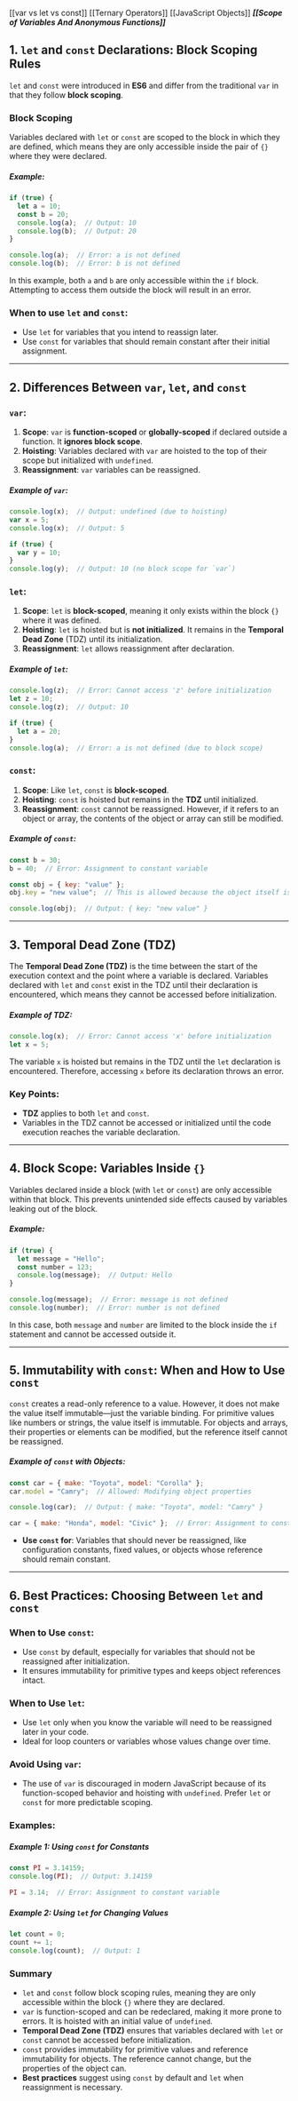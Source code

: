 [[var vs let vs const]]
[[Ternary Operators]]
[[JavaScript Objects]]
***[[Scope of Variables And Anonymous Functions]]***

## 1. `let` and `const` Declarations: Block Scoping Rules

`let` and `const` were introduced in **ES6** and differ from the traditional `var` in that they follow **block scoping**.

### Block Scoping
Variables declared with `let` or `const` are scoped to the block in which they are defined, which means they are only accessible inside the pair of `{}` where they were declared.

##### Example:
```js
if (true) {
  let a = 10;
  const b = 20;
  console.log(a);  // Output: 10
  console.log(b);  // Output: 20
}

console.log(a);  // Error: a is not defined
console.log(b);  // Error: b is not defined
```
In this example, both `a` and `b` are only accessible within the `if` block. Attempting to access them outside the block will result in an error.

### When to use `let` and `const`:
- Use `let` for variables that you intend to reassign later.
- Use `const` for variables that should remain constant after their initial assignment.

***
## 2. Differences Between `var`, `let`, and `const`

### `var`:
1. **Scope**: `var` is **function-scoped** or **globally-scoped** if declared outside a function. It **ignores block scope**.
2. **Hoisting**: Variables declared with `var` are hoisted to the top of their scope but initialized with `undefined`.
3. **Reassignment**: `var` variables can be reassigned.

##### Example of `var`:
```js
console.log(x);  // Output: undefined (due to hoisting)
var x = 5;
console.log(x);  // Output: 5

if (true) {
  var y = 10;
}
console.log(y);  // Output: 10 (no block scope for `var`)
```

### `let`:
1. **Scope**: `let` is **block-scoped**, meaning it only exists within the block `{}` where it was defined.
2. **Hoisting**: `let` is hoisted but is **not initialized**. It remains in the **Temporal Dead Zone** (TDZ) until its initialization.
3. **Reassignment**: `let` allows reassignment after declaration.

##### Example of `let`:
```js
console.log(z);  // Error: Cannot access 'z' before initialization
let z = 10;
console.log(z);  // Output: 10

if (true) {
  let a = 20;
}
console.log(a);  // Error: a is not defined (due to block scope)
```

### `const`:
1. **Scope**: Like `let`, `const` is **block-scoped**.
2. **Hoisting**: `const` is hoisted but remains in the **TDZ** until initialized.
3. **Reassignment**: `const` cannot be reassigned. However, if it refers to an object or array, the contents of the object or array can still be modified.

##### Example of `const`:
```js
const b = 30;
b = 40;  // Error: Assignment to constant variable

const obj = { key: "value" };
obj.key = "new value";  // This is allowed because the object itself isn't reassigned, just modified

console.log(obj);  // Output: { key: "new value" }
```
***
## 3. Temporal Dead Zone (TDZ)
The **Temporal Dead Zone (TDZ)** is the time between the start of the execution context and the point where a variable is declared. Variables declared with `let` and `const` exist in the TDZ until their declaration is encountered, which means they cannot be accessed before initialization.

##### Example of TDZ:
```js
console.log(x);  // Error: Cannot access 'x' before initialization
let x = 5;
```
The variable `x` is hoisted but remains in the TDZ until the `let` declaration is encountered. Therefore, accessing `x` before its declaration throws an error.

### Key Points:
- **TDZ** applies to both `let` and `const`.
- Variables in the TDZ cannot be accessed or initialized until the code execution reaches the variable declaration.
***
## 4. Block Scope: Variables Inside `{}`
Variables declared inside a block (with `let` or `const`) are only accessible within that block. This prevents unintended side effects caused by variables leaking out of the block.

##### Example:
```js
if (true) {
  let message = "Hello";
  const number = 123;
  console.log(message);  // Output: Hello
}

console.log(message);  // Error: message is not defined
console.log(number);  // Error: number is not defined
```
In this case, both `message` and `number` are limited to the block inside the `if` statement and cannot be accessed outside it.
***
## 5. Immutability with `const`: When and How to Use `const`
`const` creates a read-only reference to a value. However, it does not make the value itself immutable—just the variable binding. For primitive values like numbers or strings, the value itself is immutable. For objects and arrays, their properties or elements can be modified, but the reference itself cannot be reassigned.

##### Example of `const` with Objects:
```js
const car = { make: "Toyota", model: "Corolla" };
car.model = "Camry";  // Allowed: Modifying object properties

console.log(car);  // Output: { make: "Toyota", model: "Camry" }

car = { make: "Honda", model: "Civic" };  // Error: Assignment to constant variable
```
- **Use `const` for**: Variables that should never be reassigned, like configuration constants, fixed values, or objects whose reference should remain constant.
***
## 6. Best Practices: Choosing Between `let` and `const`

### When to Use `const`:
- Use `const` by default, especially for variables that should not be reassigned after initialization.
- It ensures immutability for primitive types and keeps object references intact.

### When to Use `let`:
- Use `let` only when you know the variable will need to be reassigned later in your code.
- Ideal for loop counters or variables whose values change over time.

### Avoid Using `var`:
- The use of `var` is discouraged in modern JavaScript because of its function-scoped behavior and hoisting with `undefined`. Prefer `let` or `const` for more predictable scoping.

### Examples:

##### Example 1: Using `const` for Constants
```js
const PI = 3.14159;
console.log(PI);  // Output: 3.14159

PI = 3.14;  // Error: Assignment to constant variable
```

##### Example 2: Using `let` for Changing Values
```js
let count = 0;
count += 1;
console.log(count);  // Output: 1
```

### Summary
- `let` and `const` follow block scoping rules, meaning they are only accessible within the block `{}` where they are declared.
- `var` is function-scoped and can be redeclared, making it more prone to errors. It is hoisted with an initial value of `undefined`.
- **Temporal Dead Zone (TDZ)** ensures that variables declared with `let` or `const` cannot be accessed before initialization.
- `const` provides immutability for primitive values and reference immutability for objects. The reference cannot change, but the properties of the object can.
- **Best practices** suggest using `const` by default and `let` when reassignment is necessary.
